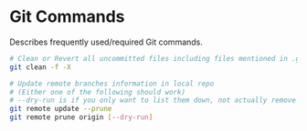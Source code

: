 # Git Commands

Describes frequently used/required Git commands.

```sh
# Clean or Revert all uncommitted files including files mentioned in .gitignore
git clean -f -X

# Update remote branches information in local repo
# (Either one of the following should work)
# --dry-run is if you only want to list them down, not actually remove them
git remote update --prune
git remote prune origin [--dry-run]
```
